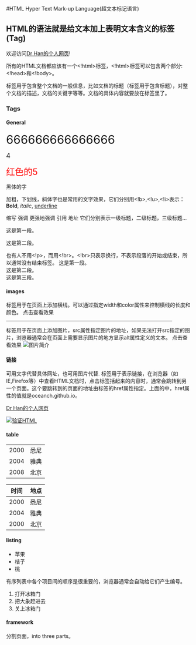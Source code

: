 #HTML
Hyper Text Mark-up Language(超文本标记语言)

<h2>
HTML的语法就是给文本加上表明文本含义的标签(Tag)
</h2>

<html>
  <head>
    <title>第一个Html文档</title>
  </head>
  <body>
    欢迎访问<a href="oceanch.github.io">Dr Han的个人网页</a>!

所有的HTML文档都应该有一个<!html>标签，<!html>标签可以包含两个部分:<!head>和<!body>。
<!head>标签用于包含整个文档的一般信息，比如文档的标题（<!title>标签用于包含标题），对整个文档的描述，文档的关键字等等。文档的具体内容就要放在<!body>标签里了。

<h3>Tags</h3>
<h4>General</h4>

<font size="6">666666666666666 </font>

<font size="4">4</font>

<font color="red" size="5">红色的5</font>

<font face="黑体">黑体的字</font>

加粗，下划线，斜体字也是常用的文字效果，它们分别用<!b>,<!u>,<!i>表示：
<b>Bold</b>, <i>italic</i>,    <u>underline</u>
    
<!abbr>缩写

<!em>强调

<!strong>更强地强调

<!cite>引用

<!address>地址

<!hx> 它们分别表示一级标题，二级标题，三级标题...

<p>这是第一段。</p>
<p>这是第二段。</p>

也有人不用<!p>，而用<!br>。<!br>只表示换行，不表示段落的开始或结束，所以通常没有结束标签。
这是第一段。<br>
这是第二段。<br />
这是第三段。

<h4>images</h4>
<!hr>标签用于在页面上添加横线。可以通过指定width和color属性来控制横线的长度和颜色。
点击查看效果
<hr width="90%" color="red" />
<!img>标签用于在页面上添加图片，src属性指定图片的地址，如果无法打开src指定的图片，浏览器通常会在页面上需要显示图片的地方显示alt属性定义的文本。
点击查看效果
<img src="http://www.w3.org/Icons/valid-xhtml10" alt="图片简介" />

<h4>链接</h4>
可用文字代替具体网址，也可用图片代替. <!a>标签用于表示链接，在浏览器（如IE,Firefox等）中查看HTML文档时，点击<!a>标签括起来的内容时，通常会跳转到另一个页面。这个要跳转到的页面的地址由<!a>标签的href属性指定。上面的<!a href="oceanch.github.io">中，href属性的值就是oceanch.github.io。

<a href="oceanch.github.io">Dr Han的个人网页</a>

<a href="http://validator.w3.org"><img src="http://www.w3.org/Icons/valid-xhtml10" alt="验证HTML" /></a>

<h4>table</h4>
<table>
  <tr>
    <td>2000</td><td>悉尼</td>
  </tr>
  <tr>
    <td>2004</td><td>雅典</td>
  </tr>
  <tr>
    <td>2008</td><td>北京</td>
  </tr>
</table>

<table>
  <thead>
    <tr><th>时间</th><th>地点</th></tr>
  </thead>
  <tbody>
    <tr><td>2000</td><td>悉尼</td></tr>
    <tr><td>2004</td><td>雅典</td></tr>
    <tr><td>2000</td><td>北京</td></tr>
  </tbody>
</table>

<h4>listing</h4>
<ul>
  <li>苹果</li>
  <li>桔子</li>
  <li>桃</li>
</ul>
有序列表中各个项目间的顺序是很重要的，浏览器通常会自动给它们产生编号。

<ol>
  <li>打开冰箱门</li>
  <li>把大象赶进去</li>
  <li>关上冰箱门</li>
</ol>
<h4>framework</h4>
分割页面，into three parts。
<frameset rows="15%,*">
     <frame src="top.html" name=title scrolling=no>
     <frameset cols="20%,*">
          <frame src="left.html" name=sidebar>
          <frame src="right.html" name=recipes>
     </frameset>
</frameset>

</body>

  
</html>

